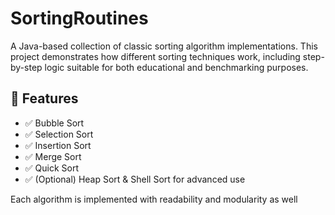    # SortingRoutines

A Java-based collection of classic sorting algorithm implementations. This project demonstrates how different sorting techniques work, including step-by-step logic suitable for both educational and benchmarking purposes.
   
## 🚀 Features 
 
- ✅ Bubble Sort
- ✅ Selection Sort
- ✅ Insertion Sort  
- ✅ Merge Sort     
- ✅ Quick Sort  
- ✅ (Optional) Heap Sort & Shell Sort for advanced use    
     
Each algorithm is implemented with readability and modularity as well        
        
   
       
      
     
   
     
     
  
   
 
